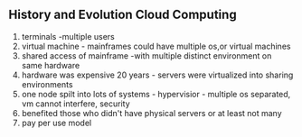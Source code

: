 ## History and Evolution Cloud Computing

1. terminals -multiple users
1. virtual machine - mainframes could have multiple os,or virtual machines
1. shared access of mainframe -with multiple distinct environment on same hardware
1. hardware was expensive 20 years - servers were virtualized into sharing environments
1. one node spilt into lots of systems - hypervisior - multiple os separated, vm cannot interfere, security
1. benefited those who didn't have physical servers or at least not many
1. pay per use model
 
